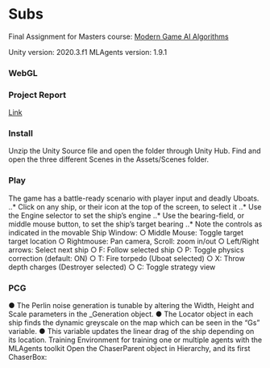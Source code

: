 # Subs

Final Assignment for Masters course: [Modern Game AI Algorithms](https://studiegids.universiteitleiden.nl/courses/98799/modern-game-ai-algorithms)

Unity version: 2020.3.f1
MLAgents version: 1.9.1


### WebGL

### Project Report
[Link](https://drive.google.com/file/d/1ayQ4Lkly29q4ofP5zjz57u9UhYBNetSD/view?usp=sharing)

### Install
Unzip the Unity Source file and open the folder through Unity Hub.
Find and open the three different Scenes in the Assets/Scenes folder.


### Play
The game has a battle-ready scenario with player input and deadly Uboats.
..* Click on any ship, or their icon at the top of the screen, to select it
..* Use the Engine selector to set the ship’s engine
..* Use the bearing-field, or middle mouse button, to set the ship’s target bearing
..* Note the controls as indicated in the movable Ship Window:
○ Middle Mouse: Toggle target target location
○ Rightmouse: Pan camera, Scroll: zoom in/out
○ Left/Right arrows: Select next ship
○ F: Follow selected ship
○ P: Toggle physics correction (default: ON)
○ T: Fire torpedo (Uboat selected)
○ X: Throw depth charges (Destroyer selected)
○ C: Toggle strategy view


### PCG

● The Perlin noise generation is tunable by altering the Width, Height and Scale
parameters in the _Generation object.
● The Locator object in each ship finds the dynamic greyscale on the map which can
be seen in the “Gs” variable.
● This variable updates the linear drag of the ship depending on its location.
Training
Environment for training one or multiple agents with the MLAgents toolkit
Open the ChaserParent object in Hierarchy, and its first ChaserBox:
